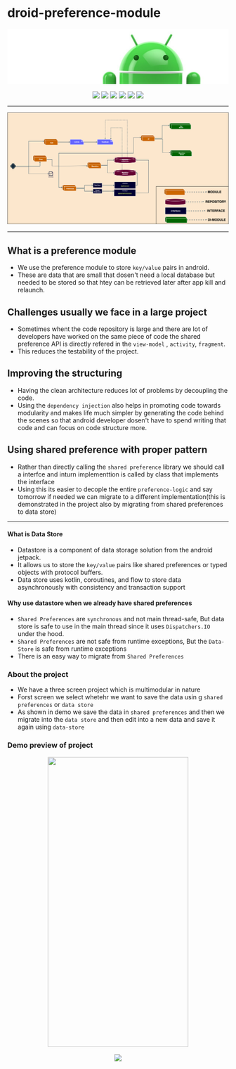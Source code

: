 # droid-preference-module
![Banner](https://github.com/devrath/devrath/blob/master/images/Banner.png)

<p align="center">
<a><img src="https://img.shields.io/badge/Kotlin--Dsl-For--Dependencies-red"></a>
<a><img src="https://img.shields.io/badge/Hilt-Dependency%20Injection-green"></a>
<a><img src="https://img.shields.io/badge/Architecture-Clean%20Architecture-pink"></a>
<a><img src="https://img.shields.io/badge/Jetpack-Data%20Store-blue"></a>
<a><img src="https://img.shields.io/badge/Store%20Data-Shared%20Preferences-purple"></a>
<a><img src="https://img.shields.io/badge/Structure-Multi%20Module-magenta"></a>
</p>


---
![Banner](https://github.com/devrath/droid-preference-module/blob/main/assets/block_diagram.drawio.png)

---

## What is a preference module
* We use the preference module to store `key/value` pairs in android. 
* These are data that are small that dosen't need a local database but needed to be stored so that htey can be retrieved later after app kill and relaunch.

## Challenges usually we face in a large project 
* Sometimes whent the code repository is large and there are lot of developers have worked on the same piece of code the shared preference API is directly refered in the `view-model` , `activity`, `fragment`. 
* This reduces the testability of the project.

## Improving the structuring 
* Having the clean architecture reduces lot of problems by decoupling the code.
* Using the `dependency injection` also helps in promoting code towards modularity and makes life much simpler by generating the code behind the scenes so that android developer dosen't have to spend writing that code and can focus on code structure more.

## Using shared preference with proper pattern
* Rather than directly calling the `shared preference` library we should call a interfce and inturn implementtion is called by class that implements the interface
* Using this its easier to decople the entire `preference-logic` and say tomorrow if needed we can migrate to a different implementation(this is demonstrated in the project also by migrating from shared preferences to data store)

---
#### What is Data Store
* Datastore is a component of data storage solution from the android jetpack.
* It allows us to store the `key/value` pairs like shared preferences or typed objects with protocol buffers.
* Data store uses kotlin, coroutines, and flow to store data asynchronously with consistency and transaction support

#### Why use datastore when we already have shared preferences
* `Shared Preferences` are `synchronous` and not main thread-safe, But data store is safe to use in the main thread since it uses `Dispatchers.IO` under the hood.
* `Shared Preferences` are not safe from runtime exceptions, But the `Data-Store` is safe from runtime exceptions
* There is an easy way to migrate from `Shared Preferences`


### About the project
* We have a three screen project which is multimodular in nature
* Forst screen we select whetehr we want to save the data usin g `shared preferences` or `data store` 
* As shown in demo we save the data in `shared preferences` and then we migrate into the `data store` and then edit into a new data and save it again using `data-store`

### Demo preview of project 
<p align="center">
<a><img src="/assets/recording.gif" width="320" height="660"/></a>
</p>

<p align="center">
<a><img src="https://forthebadge.com/images/badges/built-for-android.svg"></a>
</p>
